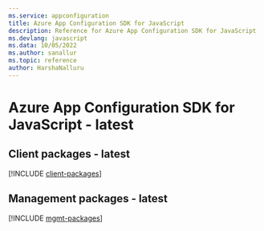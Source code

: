 ```yaml
---
ms.service: appconfiguration
title: Azure App Configuration SDK for JavaScript
description: Reference for Azure App Configuration SDK for JavaScript
ms.devlang: javascript
ms.data: 10/05/2022
ms.author: sanallur
ms.topic: reference
author: HarshaNalluru
---
```

# Azure App Configuration SDK for JavaScript - latest

## Client packages - latest
[!INCLUDE [client-packages](app-configuration-client-index.md)]
## Management packages - latest
[!INCLUDE [mgmt-packages](app-configuration-mgmt-index.md)]